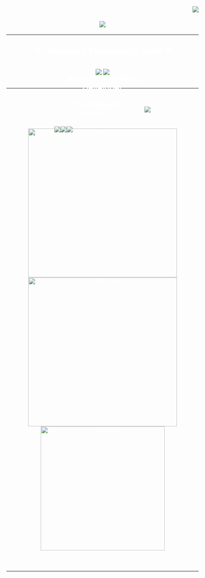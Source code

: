 <img align="right" src="https://visitor-badge.laobi.icu/badge?page_id=Sarajit-mondal.Sarajit-mondal" />

<h1 align="center">
    <img src="https://readme-typing-svg.herokuapp.com/?font=Righteous&size=35&center=true&vCenter=true&width=500&height=70&duration=4000&lines=Hi+There!+👋;+I'm+Sarajit+Mandal!;" />
</h1>


<!-- Banner Section -->
 <div
      style="
        position: relative;
        text-align: center;
        color: white;
        height: 350px;
        width: full;
        background-image: url('https://img.freepik.com/free-vector/abstract-background-design-with-stars-blue_53876-43533.jpg?t=st=1719902448~exp=1719906048~hmac=d7047cde3e046ed430df98cd580e3eb9e346f5b406a1c0c28d195313e6eb1dd4&w=740');
        background-size: cover;
        background-position: center;
      "
    >
      <div
        style="
          position: absolute;
          top: 50%;
          left: 50%;
          transform: translate(-50%, -50%);
        "
      >
        <h2>A Passionate Web Developer</h2>
        <p
          style="
            display: flex;
            align-items: center;
            justify-content: space-between;
            font-size: 20px;
          "
        >
          🌱 I’m currently learning
          <strong style="margin-left: 20px">
            <img
              src="https://skillicons.dev/icons?i=nodejs,express,mongodb,nextjs"
          /></strong>
        </p>
        <p
          style="
            display: flex;
            align-items: center;
            font-size: 20px;

            justify-content: space-between;
          "
        >
          💬 Ask me about
          <strong style="margin-left: 20px">
            <img src="https://skillicons.dev/icons?i=html,css,javascript,react"
          /></strong>
        </p>
      </div>
    </div>
<br/>

 
<div align="center"> 
  <a href="https://www.facebook.com/sarajit.mondal.777/" target="_blank">
    <img src="https://img.shields.io/badge/Facebook-0077B5?style=for-the-badge&logo=facebook&logoColor=white" />
  </a>
  <a href="https://www.linkedin.com/in/sarajit-mandal" target="_blank">
    <img src="https://img.shields.io/badge/LinkedIn-0077B5?style=for-the-badge&logo=linkedin&logoColor=white" target="_blank" />
  </a>
  <a href="https://protfolio-sarajit-mandal.netlify.app" target="_blank">
     <img src="https://img.shields.io/badge/Portfolio-FF5722?style=for-the-badge&logo=todoist&logoColor=white" target="_blank" /> <!-- sqlite, safari, google-chrome are other good icon options -->
  </a>
</div>

<hr/>
 
<h2 align="center">⚒️ Languages-Frameworks-Tools ⚒️</h2>
<br/>
<div align="center">
    <img src="https://skillicons.dev/icons?i=react,bootstrap,mui,html,css,vscode,github,figma,tailwind,git" />
    <img src="https://skillicons.dev/icons?i=nodejs,javascript,typescript,express,firebase,mongodb,nextjs" /><br>
</div>

<br/>

<hr/>

<h2 align="center">⚡ Stats ⚡</h2>
<br>
<div style = "margin:6px" align="center">
  <img width="390" src="https://github-readme-streak-stats-salesp07.vercel.app/?user=Sarajit-mondal&count_private=true&theme=react&border_radius=10" alt="streak stats"/>
  <img width="390" src="https://github-readme-stats-salesp07.vercel.app/api?username=Sarajit-mondal&count_private=true&show_icons=true&theme=react&rank_icon=github&border_radius=10" alt="readme stats" />
  <br/>
  <img width="325" align="center" src="https://github-readme-stats-salesp07.vercel.app/api/top-langs/?username=Sarajit-mondal&hide=HTML&langs_count=8&layout=compact&theme=react&border_radius=10&size_weight=0.5&count_weight=0.5&exclude_repo=github-readme-stats" alt="top langs" />
</div>
<br/><br/>
<hr/>

<br/><br/>

